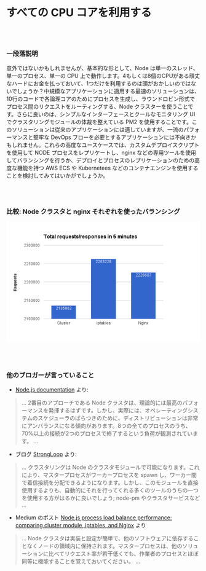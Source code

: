 # すべての CPU コアを利用する

<br/><br/>

### 一段落説明

意外ではないかもしれませんが、基本的な形として、Node は単一のスレッド、単一のプロセス、単一の CPU 上で動作します。4もしくは8個のCPUがある頑丈なハードにお金を払っておいて、1つだけを利用するのは頭がおかしいのではないでしょうか？中規模なアプリケーションに適用する最速のソリューションは、10行のコードで各論理コアのためにプロセスを生成し、ラウンドロビン形式でプロセス間のリクエストをルーティングする、Node クラスターを使うことです。さらに良いのは、シンプルなインターフェースとクールなモニタリング UI でクラスタリングモジュールの体裁を整えている PM2 を使用することです。このソリューションは従来のアプリケーションには適していますが、一流のパフォーマンスと堅牢な DevOps フローを必要とするアプリケーションには不向きかもしれません。これらの高度なユースケースでは、カスタムデプロイスクリプトを使用して NODE プロセスをレプリケートし、nginx などの専用ツールを使用してバランシングを行うか、デプロイとプロセスのレプリケーションのための高度な機能を持つ AWS ECS や Kubernetees などのコンテナエンジンを使用することを検討してみてはいかがでしょうか。

<br/><br/>

### 比較: Node クラスタと nginx それぞれを使ったバランシング

![バランシングの比較 Node クラスタ vs nginx](/assets/images/utilizecpucores1.png "バランシングの比較 Node クラスタ vs nginx")

<br/><br/>

### 他のブロガーが言っていること

* [Node.js documentation](https://nodejs.org/api/cluster.html#cluster_how_it_works) より:
> ... 2番目のアプローチである Node クラスタは、理論的には最高のパフォーマンスを発揮するはずです。しかし、実際には、オペレーティングシステムのスケジューラのばらつきのために、ディストリビューションは非常にアンバランスになる傾向があります。8つの全てのプロセスのうち、70%以上の接続が2つのプロセスで終了するという負荷が観測されています。 ...

* ブログ [StrongLoop](https://strongloop.com/strongblog/best-practices-for-express-in-production-part-two-performance-and-reliability/) より:
> ... クラスタリングは Node のクラスタモジュールで可能になります。これにより、マスタープロセスがワーカープロセスを spawn し、ワーカー間で着信接続を分配できるようになります。しかし、このモジュールを直接使用するよりも、自動的にそれを行ってくれる多くのツールのうちの一つを使用する方がはるかに良いでしょう; node-pm やクラスタサービスなど ...

* Medium のポスト [Node.js process load balance performance: comparing cluster module, iptables, and Nginx](https://medium.com/@fermads/node-js-process-load-balancing-comparing-cluster-iptables-and-nginx-6746aaf38272) より
> ... Node クラスタは実装と設定が簡単で、他のソフトウェアに依存することなくノードの領域内に保持されます。マスタープロセスは、他のソリューションに比べてリクエスト率が若干低くても、作業者のプロセスとほぼ同等に機能することを覚えておいてください。 ...
